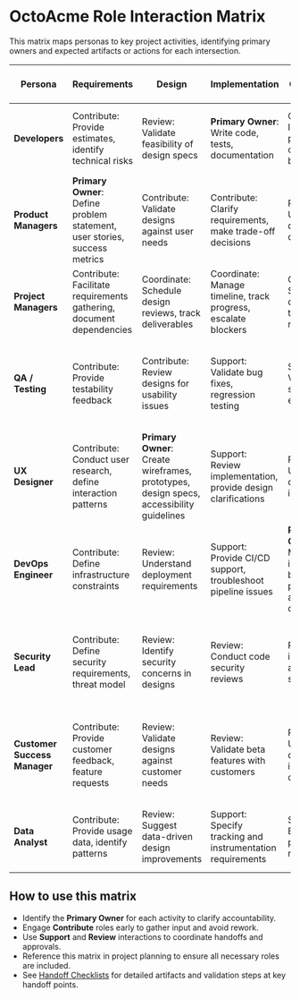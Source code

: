 # OctoAcme Role Interaction Matrix

This matrix maps personas to key project activities, identifying primary owners and expected artifacts or actions for each intersection.

| **Persona** | **Requirements** | **Design** | **Implementation** | **CI/CD & Infra** | **Security Review** | **QA & Accessibility** | **Release Communication** | **Metrics & Reporting** | **Post-release Support** |
|-------------|------------------|------------|--------------------|--------------------|---------------------|------------------------|---------------------------|-------------------------|--------------------------|
| **Developers** | Contribute: Provide estimates, identify technical risks | Review: Validate feasibility of design specs | **Primary Owner**: Write code, tests, documentation | Contribute: Implement pipeline configs, fix build issues | Contribute: Fix vulnerabilities, follow secure coding practices | Contribute: Write unit tests, fix bugs | Support: Answer technical questions, validate release notes | Contribute: Implement instrumentation and logging | Support: Diagnose production issues, provide hotfixes |
| **Product Managers** | **Primary Owner**: Define problem statement, user stories, success metrics | Contribute: Validate designs against user needs | Contribute: Clarify requirements, make trade-off decisions | Review: Understand deployment constraints | Review: Sign off on security requirements | Contribute: Validate acceptance criteria | **Primary Owner**: Draft release notes, coordinate announcements | **Primary Owner**: Define KPIs, review dashboards | Contribute: Prioritize post-release issues |
| **Project Managers** | Contribute: Facilitate requirements gathering, document dependencies | Coordinate: Schedule design reviews, track deliverables | Coordinate: Manage timeline, track progress, escalate blockers | Coordinate: Schedule deployments, track readiness | Coordinate: Schedule security reviews, track remediation | Coordinate: Plan QA cycles, track test results | Contribute: Coordinate release timing, stakeholder updates | Support: Track milestone metrics, report status | Coordinate: Manage incident escalations |
| **QA / Testing** | Contribute: Provide testability feedback | Contribute: Review designs for usability issues | Support: Validate bug fixes, regression testing | Support: Validate staging environments | Support: Execute security test cases | **Primary Owner**: Execute test plans, validate acceptance criteria, accessibility testing | Review: Verify release quality | Contribute: Report quality metrics | Contribute: Verify customer-reported issues |
| **UX Designer** | Contribute: Conduct user research, define interaction patterns | **Primary Owner**: Create wireframes, prototypes, design specs, accessibility guidelines | Support: Review implementation, provide design clarifications | Review: Understand deployment impact on UX | Review: Design for secure interactions | Collaborate: Validate usability and accessibility with QA | Contribute: Create user-facing documentation, screenshots | Contribute: Define UX metrics, analyze user behavior | Support: Clarify design intent for support escalations |
| **DevOps Engineer** | Contribute: Define infrastructure constraints | Review: Understand deployment requirements | Support: Provide CI/CD support, troubleshoot pipeline issues | **Primary Owner**: Manage infrastructure, build pipelines, automate deployments | Support: Enable security scanning in CI, provide secure infrastructure | Support: Provision staging/test environments | Support: Automate deployment, provide rollback capability | Contribute: Implement monitoring, provide system metrics | **Primary Owner**: Respond to infrastructure incidents, scale resources |
| **Security Lead** | Contribute: Define security requirements, threat model | Review: Identify security concerns in designs | Review: Conduct code security reviews | Review: Audit infrastructure and pipeline security | **Primary Owner**: Conduct security assessments, define remediation plans | Contribute: Define security test cases | Review: Approve release from security perspective | Contribute: Report security metrics, vulnerability trends | Support: Respond to security incidents, coordinate patches |
| **Customer Success Manager** | Contribute: Provide customer feedback, feature requests | Review: Validate designs against customer needs | Review: Validate beta features with customers | Review: Understand deployment impact on customers | Review: Understand customer data protection | Support: Test from customer perspective, provide feedback | Contribute: Prepare customer communications, training materials | Contribute: Report customer health metrics, adoption | **Primary Owner**: Manage customer escalations, provide support playbooks |
| **Data Analyst** | Contribute: Provide usage data, identify patterns | Review: Suggest data-driven design improvements | Support: Specify tracking and instrumentation requirements | Support: Ensure data pipeline reliability | Review: Ensure data privacy and compliance | Support: Validate metrics implementation | Contribute: Provide impact analysis for release | **Primary Owner**: Build dashboards, analyze trends, measure success | Support: Analyze post-release metrics, identify anomalies |

## How to use this matrix
- Identify the **Primary Owner** for each activity to clarify accountability.
- Engage **Contribute** roles early to gather input and avoid rework.
- Use **Support** and **Review** interactions to coordinate handoffs and approvals.
- Reference this matrix in project planning to ensure all necessary roles are included.
- See [Handoff Checklists](octoacme-handoff-checklists.md) for detailed artifacts and validation steps at key handoff points.
